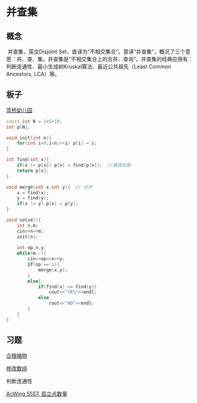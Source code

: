 # 并查集

## 概念	

​	并查集，英文Disjoint Set，直译为“不相交集合”。意译“并查集”，概况了三个意思：并、查、集。并查集是“不相交集合上的合并、查询”。
​	并查集的经典应用有：判断连通性、最小生成树Kruskal算法、最近公共祖先（Least Common Ancestors, LCA）等。

## 板子

[蓝桥幼儿园](https://www.lanqiao.cn/problems/1135/learning/)

```cpp
const int N = 2e5+10;
int p[N];

void init(int n){
	for(int i=0;i<n;++i) p[i] = i;
}

int find(int x){
	if(x != p[x]) p[x] = find(p[x]);  //路径压缩
	return p[x];
}

void merge(int x,int y){  // 合并
	x = find(x);
	y = find(y);
	if(x != y) p[x] = p[y];
}

void solve(){
	int n,m;
	cin>>n>>m;
	init(n);
	
	int op,x,y;
	while(m--){
		cin>>op>>x>>y;
		if(op == 1){
			merge(x,y);
		}
		else{
			if(find(x) == find(y))
				cout<<"YES"<<endl;
			else
				cout<<"NO"<<endl;
		}
	}
}
```



## 习题

[合根植物](https://www.lanqiao.cn/problems/110/learning/)

[修改数组](https://www.lanqiao.cn/problems/185/learning/)



判断连通性

[AcWing 5557. 孤立点数量](https://www.acwing.com/solution/content/234510/)